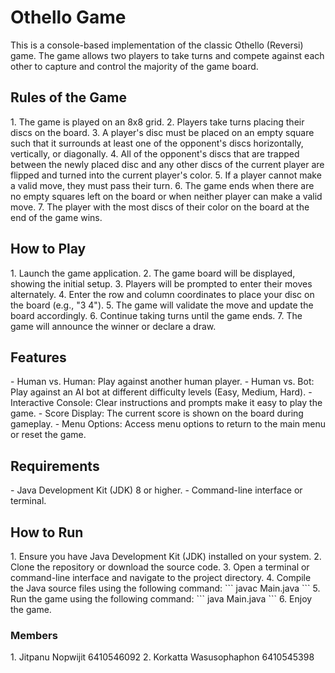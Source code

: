 <h1>Othello Game</h1>
This is a console-based implementation of the classic Othello (Reversi) game. The game allows two players to take turns and compete against each other to capture and control the majority of the game board.

<h2>Rules of the Game</h2>
1. The game is played on an 8x8 grid.
2. Players take turns placing their discs on the board.
3. A player's disc must be placed on an empty square such that it surrounds at least one of the opponent's discs horizontally, vertically, or diagonally.
4. All of the opponent's discs that are trapped between the newly placed disc and any other discs of the current player are flipped and turned into the current player's color.
5. If a player cannot make a valid move, they must pass their turn.
6. The game ends when there are no empty squares left on the board or when neither player can make a valid move.
7. The player with the most discs of their color on the board at the end of the game wins.

<h2>How to Play</h2>
1. Launch the game application.
2. The game board will be displayed, showing the initial setup.
3. Players will be prompted to enter their moves alternately.
4. Enter the row and column coordinates to place your disc on the board (e.g., "3 4").
5. The game will validate the move and update the board accordingly.
6. Continue taking turns until the game ends.
7. The game will announce the winner or declare a draw.

<h2>Features</h2>
- Human vs. Human: Play against another human player. 
- Human vs. Bot: Play against an AI bot at different difficulty levels (Easy, Medium, Hard). 
- Interactive Console: Clear instructions and prompts make it easy to play the game. 
- Score Display: The current score is shown on the board during gameplay. 
- Menu Options: Access menu options to return to the main menu or reset the game.

<h2>Requirements</h2>
- Java Development Kit (JDK) 8 or higher.
- Command-line interface or terminal.

<h2>How to Run</h2>
1. Ensure you have Java Development Kit (JDK) installed on your system.
2. Clone the repository or download the source code.
3. Open a terminal or command-line interface and navigate to the project directory.
4. Compile the Java source files using the following command:
    ```
    javac Main.java
    ```
5. Run the game using the following command:
    ```
    java Main.java
    ```
6. Enjoy the game.

<h3>Members</h3>
1. Jitpanu Nopwijit         6410546092
2. Korkatta Wasusophaphon 	6410545398